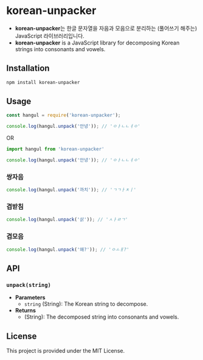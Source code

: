 # korean-unpacker

- **korean-unpacker**는 한글 문자열을 자음과 모음으로 분리하는 (풀어쓰기 해주는) JavaScript 라이브러리입니다.
- **korean-unpacker** is a JavaScript library for decomposing Korean strings into consonants and vowels.

## Installation

```bash
npm install korean-unpacker
```

## Usage
```javascript
const hangul = require('korean-unpacker');

console.log(hangul.unpack('안녕')); // 'ㅇㅏㄴㄴㅕㅇ'
```
OR
```javascript
import hangul from 'korean-unpacker'

console.log(hangul.unpack('안녕')); // 'ㅇㅏㄴㄴㅕㅇ'
```
### 쌍자음
```javascript
console.log(hangul.unpack('까치')); // 'ㄱㄱㅏㅊㅣ'
```
### 겹받침
```javascript
console.log(hangul.unpack('삵')); // 'ㅅㅏㄹㄱ'
```
### 겹모음
```javascript
console.log(hangul.unpack('왜?')); // 'ㅇㅗㅐ?'
```

## API

### `unpack(string)`

- **Parameters**
  - `string` (String): The Korean string to decompose.
- **Returns**
  - (String): The decomposed string into consonants and vowels.

## License
This project is provided under the MIT License.
